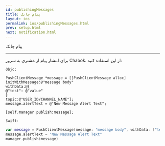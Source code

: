 ```yaml
---
id: publishingMessages
title: پیام چابک
layout: ios
permalink: ios/publishingMessages.html
prev: setup.html
next: notification.html
---
```


پیام چابک

-------------
برای انتشار پیام از مشتری به سرور Chabok، از این استفاده کنید:

```objc
Objc:

PushClientMessage *message = [[PushClientMessage alloc]
initWithMessage:@"message body"
withData:@{
@"test": @"value"
}
topic:@"USER_ID/CHANNEL_NAME"];
message.alertText = @"New Message Alert Text";

[self.manager publish:message];
```
```swift
Swift:

var message = PushClientMessage(message: "message body", withData: ["test": "value"], topic: "USER_ID/CHANNEL_NAME")
message.alertText = "New Message Alert Text"
manager.publish(message)

```
